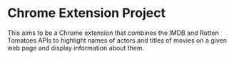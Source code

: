 # Chrome Extension Project

This aims to be a Chrome extension that combines the IMDB and Rotten Tomatoes APIs to highlight names of actors and titles of movies on a given web page and display information about them.
